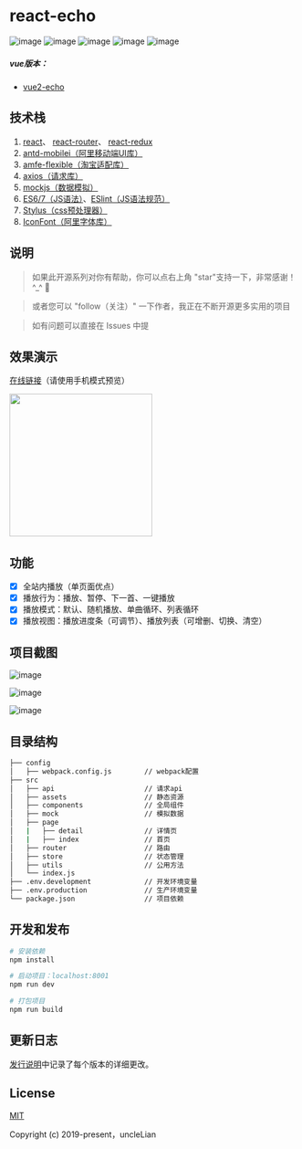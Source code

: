 # react-echo

![image](https://img.shields.io/badge/react-16.8.6-blue.svg)
![image](https://img.shields.io/badge/react--router-5.0.0-blue.svg)
![image](https://img.shields.io/badge/react--redux-7.0.3-blue.svg)
![image](https://img.shields.io/badge/antd--mobilei-2.3.1-blue.svg)
![image](https://img.shields.io/badge/create--react--app-3.x-green.svg)


##### vue版本：
- [vue2-echo](https://github.com/uncleLian/vue2-echo)


## 技术栈
1. [react](https://github.com/facebook/react)、 [react-router](https://github.com/ReactTraining/react-router)、 [react-redux](https://github.com/reduxjs/react-redux)
2. [antd-mobilei（阿里移动端UI库）](https://mobile.ant.design/docs/react/introduce-cn)
3. [amfe-flexible（淘宝适配库）](https://github.com/amfe/lib-flexible)
4. [axios（请求库）](https://github.com/axios/axios)
5. [mockjs（数据模拟）](http://mockjs.com/)
6. [ES6/7（JS语法）](https://github.com/lukehoban/es6features)、[ESlint（JS语法规范）](https://github.com/standard/standard/blob/master/docs/RULES-zhcn.md)
7. [Stylus（css预处理器）](https://github.com/stylus/stylus)
8. [IconFont（阿里字体库）](http://www.iconfont.cn/)

## 说明
> 如果此开源系列对你有帮助，你可以点右上角 "star"支持一下，非常感谢！^_^ 🌹

> 或者您可以 "follow（关注）" 一下作者，我正在不断开源更多实用的项目

> 如有问题可以直接在 Issues 中提

## 效果演示 

[在线链接](https://unclelian.github.io/react-echo/)（请使用手机模式预览）

<img src="https://unclelian.github.io/react-echo/screenshots/echo_QRcode.png" width="250" height="250"/>

## 功能

- [x] 全站内播放（单页面优点）
- [x] 播放行为：播放、暂停、下一首、一键播放
- [x] 播放模式：默认、随机播放、单曲循环、列表循环
- [x] 播放视图：播放进度条（可调节）、播放列表（可增删、切换、清空）

## 项目截图

![image](https://unclelian.github.io/react-echo/screenshots/echo_index.png)

![image](https://unclelian.github.io/react-echo/screenshots/echo_detail.png)

![image](https://unclelian.github.io/react-echo/screenshots/echo_mode.png)

## 目录结构

``` bash
├── config             
│   ├── webpack.config.js        // webpack配置
├── src                          
│   ├── api                      // 请求api
│   ├── assets                   // 静态资源
│   ├── components               // 全局组件
│   ├── mock                     // 模拟数据
│   ├── page                   
│   |   ├── detail               // 详情页
│   |   ├── index                // 首页
│   ├── router                   // 路由
│   ├── store                    // 状态管理
│   ├── utils                    // 公用方法
│   └── index.js
├── .env.development             // 开发环境变量
├── .env.production              // 生产环境变量
└── package.json                 // 项目依赖
```

## 开发和发布

``` bash
# 安装依赖
npm install

# 启动项目：localhost:8001
npm run dev

# 打包项目
npm run build
```

## 更新日志
[发行说明](https://github.com/uncleLian/react-echo/releases)中记录了每个版本的详细更改。

## License

[MIT](https://github.com/uncleLian/react-echo/blob/master/LICENSE)

Copyright (c) 2019-present，uncleLian
